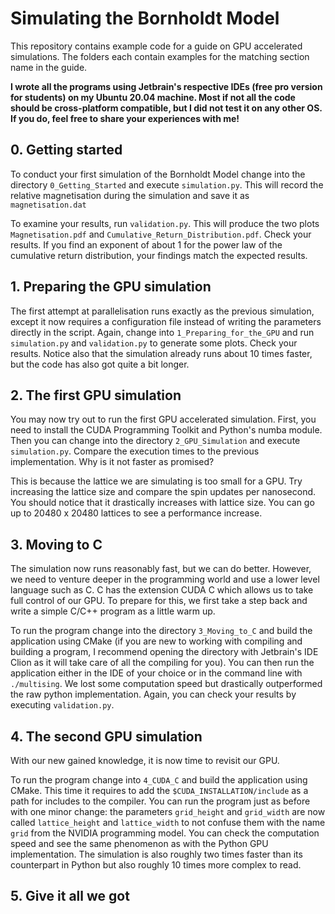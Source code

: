 # Simulating the Bornholdt Model

This repository contains example code for a guide on 
GPU accelerated simulations. The folders each contain
examples for the matching section name in the guide.

**I wrote all the programs using Jetbrain's respective IDEs
(free pro version for students) on my Ubuntu 20.04 machine.
Most if not all the code should be cross-platform compatible,
but I did not test it on any other OS. If you do, feel free to
share your experiences with me!**

## 0. Getting started

To conduct your first simulation of the Bornholdt Model 
change into the directory ```0_Getting_Started``` and 
execute ```simulation.py```. This will record the relative
magnetisation during the simulation and save it as ```magnetisation.dat```

To examine your results, run ```validation.py```. This will produce
the two plots ```Magnetisation.pdf``` and 
```Cumulative_Return_Distribution.pdf```. Check your results. If you 
find an exponent of about 1 for the power law of the cumulative
return distribution, your findings match the expected results.

## 1. Preparing the GPU simulation

The first attempt at parallelisation runs exactly as the previous simulation,
except it now requires a configuration file instead of writing the 
parameters directly in the script. Again, change into
```1_Preparing_for_the_GPU``` and run ```simulation.py``` and 
```validation.py``` to generate some plots. Check your results. Notice also
that the simulation already runs about 10 times faster, but the code has
also got quite a bit longer.

## 2. The first GPU simulation

You may now try out to run the first GPU accelerated simulation.
First, you need to install the CUDA Programming Toolkit and Python's
numba module. Then you can change into the directory ```2_GPU_Simulation```
and execute ```simulation.py```. Compare the execution times to the
previous implementation. Why is it not faster as promised?

This is because the lattice we are simulating is too small for a GPU. Try 
increasing the lattice size and compare the spin updates per nanosecond.
You should notice that it drastically increases with lattice size. You
can go up to 20480 x 20480 lattices to see a performance increase.

## 3. Moving to C

The simulation now runs reasonably fast, but we can do better. However,
we need to venture deeper in the programming world and use a lower
level language such as C. C has the extension CUDA C which allows us to
take full control of our GPU. To prepare for this, we first take a step
back and write a simple C/C++ program as a little warm up.

To run the program change into the directory ```3_Moving_to_C``` and 
build the application using CMake (if you are new to working with
compiling and building a program, I recommend opening the directory with
Jetbrain's IDE Clion as it will take care of all the compiling for you).
You can then run the application either in the IDE of your choice or 
in the command line with ```./multising```. We lost some computation 
speed but drastically outperformed the raw python implementation.
Again, you can check your results by executing ```validation.py```.

## 4. The second GPU simulation

With our new gained knowledge, it is now time to revisit our GPU.

To run the program change into ```4_CUDA_C``` and build the application
using CMake. This time it requires to add the ```$CUDA_INSTALLATION/include```
as a path for includes to the compiler. You can run the program just as 
before with one minor change: the parameters ```grid_height``` and
```grid_width``` are now called ```lattice_height``` and
```lattice_width``` to not confuse them with the name ```grid```
from the NVIDIA programming model. You can check the computation speed
and see the same phenomenon as with the Python GPU implementation. The 
simulation is also roughly two times faster than its counterpart in Python
but also roughly 10 times more complex to read.

## 5. Give it all we got

